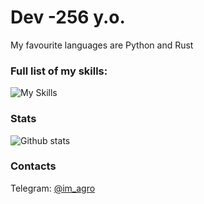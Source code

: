# Dev -256 y.o.
My favourite languages are Python and Rust

### Full list of my skills:
![My Skills](https://skillicons.dev/icons?i=python,postgresql,redis,git,git,bash,docker,k8s,rust,fastapi,grafana,neovim,nginx&perline=8)

### Stats
![Github stats](https://github-readme-stats.vercel.app/api?username=DiorDS)

### Contacts
Telegram: [@im_agro](https://t.me/im_agro)
